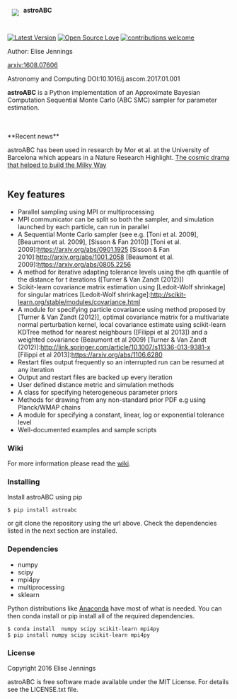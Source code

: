 
<a href="https://github.com/EliseJ/astroABC"><img src="https://github.com/EliseJ/astroABC/blob/master/abc_logo.001.jpeg"
align="left" hspace="10" vspace="6"></a>

**astroABC**

<br>

[![Latest Version](http://img.shields.io/pypi/v/astroabc.svg?style=flat)](https://pypi.python.org/pypi/astroabc/)
[![Open Source Love](https://badges.frapsoft.com/os/mit/mit.svg?v=102)](https://github.com/EliseJ/astroABC/blob/master/LICENSE.txt)
 [![contributions welcome](https://img.shields.io/badge/contributions-welcome-brightgreen.svg?style=flat)](https://github.com/EliseJ/astroABC/issues)



Author: Elise Jennings

[arxiv:1608.07606](http://arxiv.org/abs/1608.07606)

Astronomy and Computing  DOI:10.1016/j.ascom.2017.01.001

**astroABC** is a Python implementation of an Approximate Bayesian Computation Sequential Monte Carlo (ABC SMC) sampler for parameter estimation. 


<br>
<br>
**Recent news**

astroABC has been used in research by Mor et al. at the University of Barcelona which appears in a Nature Research Highlight. 
[The cosmic drama that helped to build the Milky Way](https://www.nature.com/articles/d41586-019-01226-2)
<br>
<br>

## Key features ##

- Parallel sampling using MPI or multiprocessing
- MPI communicator can be split so both the sampler, and simulation launched by each particle, can run in parallel
- A Sequential Monte Carlo sampler (see e.g. [Toni et al. 2009], [Beaumont et al. 2009], [Sisson & Fan 2010])
[Toni et al. 2009]:https://arxiv.org/abs/0901.1925
[Sisson & Fan 2010]:http://arxiv.org/abs/1001.2058
[Beaumont et al. 2009]:https://arxiv.org/abs/0805.2256
- A method for iterative adapting tolerance levels using the qth quantile of the distance for t iterations ([Turner & Van Zandt (2012)])
- Scikit-learn covariance matrix estimation using [Ledoit-Wolf shrinkage] for singular matrices
[Ledoit-Wolf shrinkage]:http://scikit-learn.org/stable/modules/covariance.html
- A module for specifying particle covariance using method proposed by [Turner & Van Zandt (2012)], optimal covariance matrix  for a multivariate normal perturbation kernel, local covariance estimate using scikit-learn  KDTree method for nearest neighbours ([Filippi et al 2013]) and a weighted covariance (Beaumont et al 2009)
[Turner & Van Zandt (2012)]:http://link.springer.com/article/10.1007/s11336-013-9381-x
[Filippi et al 2013]:https://arxiv.org/abs/1106.6280
- Restart files output frequently so an interrupted run can be resumed at any iteration
- Output and restart files are backed up every iteration 
- User defined distance metric and simulation methods
- A class for specifying heterogeneous parameter priors 
- Methods for drawing from any non-standard prior PDF e.g using Planck/WMAP chains 
- A module for specifying a constant, linear, log or exponential tolerance level
- Well-documented examples and sample scripts


### Wiki ###

For more information please read the [wiki](https://github.com/EliseJ/astroABC/wiki).

### Installing ###

Install astroABC using pip

```
$ pip install astroabc
```

or git clone the repository using the url above. 
Check the dependencies listed in the next section are installed.

### Dependencies ###

* numpy
* scipy
* mpi4py
* multiprocessing
* sklearn

Python distributions like [Anaconda] have most of what is needed. 
You can then conda install or pip install all of the required dependencies.

```
$ conda install  numpy scipy scikit-learn mpi4py
$ pip install numpy scipy scikit-learn mpi4py
```

[Anaconda]:https://www.continuum.io/downloads

### License ###

Copyright 2016 Elise Jennings

astroABC is free software made available under the MIT License. For details see the LICENSE.txt file.
